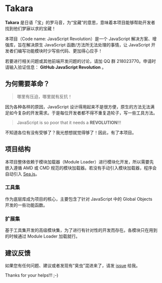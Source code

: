 # Takara

**Takara** 是日语「宝」的罗马音，为“宝藏”的意思，意味着本项目能够帮助开发者找到他们梦寐以求的宝藏！

本项目（Code name: JavaScript Revolution）是一个 JavaScript 解决方案、增强库，旨在解决原生 JavaScript 函数/方法所无法处理的事情，让 JavaScript 开发者们编写功能模块时少写些代码、更加得心应手！

若要进行相关问题或其他前端开发问题的讨论，请加 QQ 群 218023770。申请时请输入验证信息： **GitHub JavaScript Revolution** 。

## 为何需要革命？

> 哪里有压迫，哪里就有反抗！

因为各种各样的原因，JavaScript 设计得用起来不是很方便，原生的方法无法满足如今复杂的开发需求。于是每位开发者都不得不重复造轮子，写一些工具方法。

> JavaScript is so poor that it needs a **REVOLUTION**!!!

不知道各位有没有受够了？我光想想就觉得够了！因此，有了本项目。

## 项目结构

本项目整体依赖于模块加载器（Module Loader）进行模块化开发，所以需要先嵌入遵循 AMD 或 CMD 规范的模块加载器。若没有手动引入模块加载器，程序会自动引入 [Sea.js](http://seajs.org/ "前往 Sea.js 官网")。

### 工具集

作为底层库成为项目的核心，主要包含了针对 JavaScript 中的 Global Objects 开发的一些功能函数。

### 扩展集

基于工具集开发的高级模块集，为了进行有针对性的开发而存在。各模块只在用到的时候通过 Module Loader 加载就行。

## 建议反馈

如果您有任何问题、建议或者发现有“臭虫”混进来了，请发 [issue](https://github.com/jsrev/jsrev.github.com/issues) 给我。

Thanks for your helps!!! ;-)

